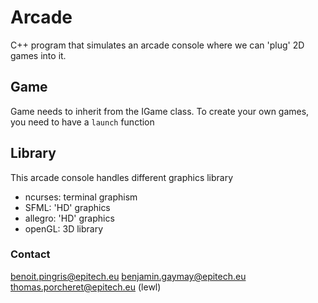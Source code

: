 # Arcade
C++ program that simulates an arcade console where we can 'plug' 2D games into it.



## Game
Game needs to inherit from the IGame class.
To create your own games, you need to have a `launch` function



## Library
This arcade console handles different graphics library

 - ncurses: terminal graphism
 - SFML: 'HD' graphics
 - allegro: 'HD' graphics
 - openGL: 3D library



### Contact
benoit.pingris@epitech.eu
benjamin.gaymay@epitech.eu
thomas.porcheret@epitech.eu (lewl)


